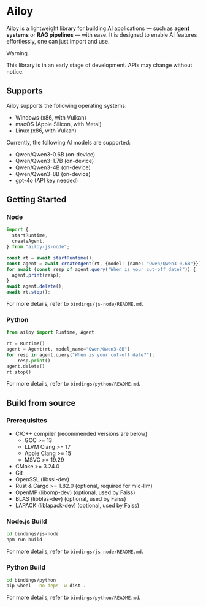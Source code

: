 # Ailoy

Ailoy is a lightweight library for building AI applications — such as **agent systems** or **RAG pipelines** — with ease. It is designed to enable AI features effortlessly, one can just import and use.

> [!WARNING]
> This library is in an early stage of development. APIs may change without notice.

## Supports

Ailoy supports the following operating systems:
- Windows (x86, with Vulkan)
- macOS (Apple Silicon, with Metal)
- Linux (x86, with Vulkan)

Currently, the following AI models are supported:
- Qwen/Qwen3-0.6B (on-device)
- Qwen/Qwen3-1.7B (on-device)
- Qwen/Qwen3-4B (on-device)
- Qwen/Qwen3-8B (on-device)
- gpt-4o (API key needed)

## Getting Started

### Node

```typescript
import {
  startRuntime,
  createAgent,
} from "ailoy-js-node";

const rt = await startRuntime();
const agent = await createAgent(rt, {model: {name: "Qwen/Qwen3-0.6B"}});
for await (const resp of agent.query("When is your cut-off date?")) {
  agent.print(resp);
}
await agent.delete();
await rt.stop();
```

For more details, refer to `bindings/js-node/README.md`.

### Python

```python
from ailoy import Runtime, Agent

rt = Runtime()
agent = Agent(rt, model_name="Qwen/Qwen3-8B")
for resp in agent.query("When is your cut-off date?"):
    resp.print()
agent.delete()
rt.stop()
```

For more details, refer to `bindings/python/README.md`.

## Build from source

### Prerequisites

- C/C++ compiler
  (recommended versions are below)
  - GCC >= 13
  - LLVM Clang >= 17
  - Apple Clang >= 15
  - MSVC >= 19.29
- CMake >= 3.24.0
- Git
- OpenSSL (libssl-dev)
- Rust & Cargo >= 1.82.0 (optional, required for mlc-llm)
- OpenMP (libomp-dev) (optional, used by Faiss)
- BLAS (libblas-dev) (optional, used by Faiss)
- LAPACK (liblapack-dev) (optional, used by Faiss)

### Node.js Build

```bash
cd bindings/js-node
npm run build
```

For more details, refer to `bindings/js-node/README.md`.

### Python Build

```bash
cd bindings/python
pip wheel --no-deps -w dist .
```

For more details, refer to `bindings/python/README.md`.
